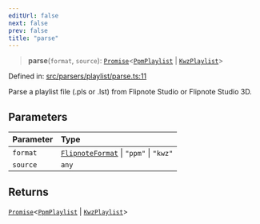 ```yaml
---
editUrl: false
next: false
prev: false
title: "parse"
---
```


> **parse**(`format`, `source`): [`Promise`](https://developer.mozilla.org/docs/Web/JavaScript/Reference/Global_Objects/Promise)\<[`PpmPlaylist`](/api/namespaces/playlist/classes/ppmplaylist/) \| [`KwzPlaylist`](/api/namespaces/playlist/classes/kwzplaylist/)\>

Defined in: [src/parsers/playlist/parse.ts:11](https://github.com/jaames/flipnote.js/blob/8ec10f089e866d1297261b52ab6750bd899577ce/src/parsers/playlist/parse.ts#L11)

Parse a playlist file (.pls or .lst) from Flipnote Studio or Flipnote Studio 3D.

## Parameters

| Parameter | Type |
| :------ | :------ |
| `format` | [`FlipnoteFormat`](/api/enumerations/flipnoteformat/) \| `"ppm"` \| `"kwz"` |
| `source` | `any` |

## Returns

[`Promise`](https://developer.mozilla.org/docs/Web/JavaScript/Reference/Global_Objects/Promise)\<[`PpmPlaylist`](/api/namespaces/playlist/classes/ppmplaylist/) \| [`KwzPlaylist`](/api/namespaces/playlist/classes/kwzplaylist/)\>
